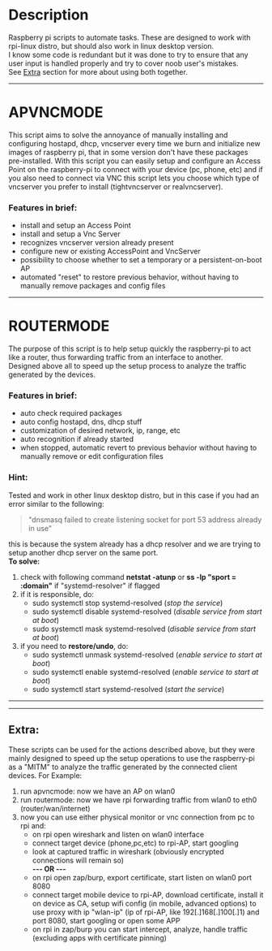 # Description
Raspberry pi scripts to automate tasks. These are designed to work with rpi-linux distro, but should also work in linux desktop version.  
I know some code is redundant but it was done to try to ensure that any user input is handled properly and try to cover noob user's mistakes.  
See [Extra](https://github.com/h3xstone/AP-Router/edit/main/README.md#extra) section for more about using both together.

---
# APVNCMODE
This script aims to solve the annoyance of manually installing and configuring hostapd, dhcp, vncserver every time we burn and initialize new images of raspberry pi, that in some version don't have these packages pre-installed.
With this script you can easily setup and configure an Access Point on the raspberry-pi to connect with your device (pc, phone, etc) and if you also need to connect via VNC this script lets you choose which type of vncserver you prefer to install (tightvncserver or realvncserver).

### Features in brief:
- install and setup an Access Point
- install and setup a Vnc Server
- recognizes vncserver version already present
- configure new or existing AccessPoint and VncServer
- possibility to choose whether to set a temporary or a persistent-on-boot AP
- automated "reset" to restore previous behavior, without having to manually remove packages and config files

---
# ROUTERMODE
The purpose of this script is to help setup quickly the raspberry-pi to act like a router, thus forwarding traffic from an interface to another.  
Designed above all to speed up the setup process to analyze the traffic generated by the devices.

### Features in brief:
- auto check required packages
- auto config hostapd, dns, dhcp stuff
- customization of desired network, ip, range, etc
- auto recognition if already started
- when stopped, automatic revert to previous behavior without having to manually remove or edit configuration files

### Hint:
Tested and work in other linux desktop distro, but in this case if you had an error similar to the following:
> "dnsmasq failed to create listening socket for port 53 address already in use"  

this is because the system already has a dhcp resolver and we are trying to setup another dhcp server on the same port.  
**To solve:**

1. check with following command **netstat  -atunp** or **ss -lp "sport = :domain"** if "systemd-resolver" if flagged
2. if it is responsible, do:
    - sudo systemctl stop systemd-resolved	(*stop the service*)
    - sudo systemctl disable systemd-resolved	(*disable service from start at boot*)
    - sudo systemctl mask systemd-resolved	(*disable service from start at boot*)
3. if you need to **restore/undo**, do:
    - sudo systemctl unmask systemd-resolved	(*enable service to start at boot*)
    - sudo systemctl enable systemd-resolved	(*enable service to start at boot*)
    - sudo systemctl start systemd-resolved	(*start the service*)

---
---
## Extra:
These scripts can be used for the actions described above, but they were mainly designed to speed up the setup operations to use the raspberry-pi as a "MITM" to analyze the traffic generated by the connected client devices. For Example:

1. run apvncmode: now we have an AP on wlan0
2. run routermode: now we have rpi forwarding traffic from wlan0 to eth0 (router/wan/internet)
3. now you can use either physical monitor or vnc connection from pc to rpi and:
    - on rpi open wireshark and listen on wlan0 interface
    - connect target device (phone,pc,etc) to rpi-AP, start googling
    - look at captured traffic in wireshark (obviously encrypted connections will remain so)  
**--- OR ---**  
    - on rpi open zap/burp, export certificate, start listen on wlan0 port 8080
    - connect target mobile device to rpi-AP, download certificate, install it on device as CA, setup wifi config (in mobile, advanced options) to use proxy with ip "wlan-ip" (ip of rpi-AP, like 192[.]168[.]100[.]1) and port 8080, start googling or open some APP
    - on rpi in zap/burp you can start intercept, analyze, handle traffic (excluding apps with certificate pinning)
